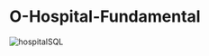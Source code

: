 # O-Hospital-Fundamental
![hospitalSQL](https://github.com/Brian3720/O-Hospital-Fundamental/assets/62214238/79ed239d-408c-4197-87cf-dc639b05f30e)
